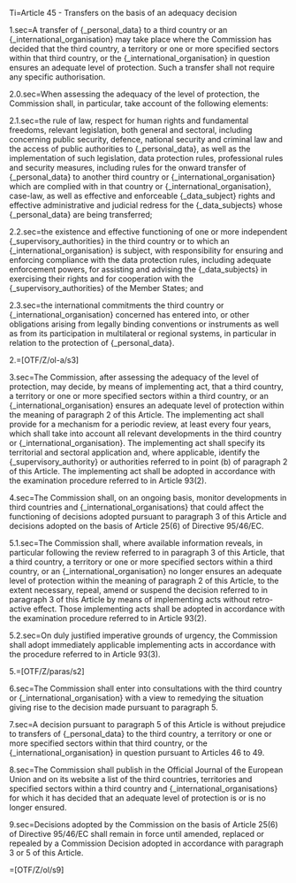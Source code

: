 Ti=Article 45 - Transfers on the basis of an adequacy decision

1.sec=A transfer of {_personal_data} to a third country or an {_international_organisation} may take place where the Commission has decided that the third country, a territory or one or more specified sectors within that third country, or the {_international_organisation} in question ensures an adequate level of protection. Such a transfer shall not require any specific authorisation.

2.0.sec=When assessing the adequacy of the level of protection, the Commission shall, in particular, take account of the following elements:

2.1.sec=the rule of law, respect for human rights and fundamental freedoms, relevant legislation, both general and sectoral, including concerning public security, defence, national security and criminal law and the access of public authorities to {_personal_data}, as well as the implementation of such legislation, data protection rules, professional rules and security measures, including rules for the onward transfer of {_personal_data} to another third country or {_international_organisation} which are complied with in that country or {_international_organisation}, case-law, as well as effective and enforceable {_data_subject} rights and effective administrative and judicial redress for the {_data_subjects} whose {_personal_data} are being transferred;

2.2.sec=the existence and effective functioning of one or more independent {_supervisory_authorities} in the third country or to which an {_international_organisation} is subject, with responsibility for ensuring and enforcing compliance with the data protection rules, including adequate enforcement powers, for assisting and advising the {_data_subjects} in exercising their rights and for cooperation with the {_supervisory_authorities} of the Member States; and

2.3.sec=the international commitments the third country or {_international_organisation} concerned has entered into, or other obligations arising from legally binding conventions or instruments as well as from its participation in multilateral or regional systems, in particular in relation to the protection of {_personal_data}.

2.=[OTF/Z/ol-a/s3]

3.sec=The Commission, after assessing the adequacy of the level of protection, may decide, by means of implementing act, that a third country, a territory or one or more specified sectors within a third country, or an {_international_organisation} ensures an adequate level of protection within the meaning of paragraph 2 of this Article. The implementing act shall provide for a mechanism for a periodic review, at least every four years, which shall take into account all relevant developments in the third country or {_international_organisation}. The implementing act shall specify its territorial and sectoral application and, where applicable, identify the {_supervisory_authority} or authorities referred to in point (b) of paragraph 2 of this Article. The implementing act shall be adopted in accordance with the examination procedure referred to in Article 93(2).

4.sec=The Commission shall, on an ongoing basis, monitor developments in third countries and {_international_organisations} that could affect the functioning of decisions adopted pursuant to paragraph 3 of this Article and decisions adopted on the basis of Article 25(6) of Directive 95/46/EC.

5.1.sec=The Commission shall, where available information reveals, in particular following the review referred to in paragraph 3 of this Article, that a third country, a territory or one or more specified sectors within a third country, or an {_international_organisation} no longer ensures an adequate level of protection within the meaning of paragraph 2 of this Article, to the extent necessary, repeal, amend or suspend the decision referred to in paragraph 3 of this Article by means of implementing acts without retro-active effect. Those implementing acts shall be adopted in accordance with the examination procedure referred to in Article 93(2).

5.2.sec=On duly justified imperative grounds of urgency, the Commission shall adopt immediately applicable implementing acts in accordance with the procedure referred to in Article 93(3).

5.=[OTF/Z/paras/s2]

6.sec=The Commission shall enter into consultations with the third country or {_international_organisation} with a view to remedying the situation giving rise to the decision made pursuant to paragraph 5.

7.sec=A decision pursuant to paragraph 5 of this Article is without prejudice to transfers of {_personal_data} to the third country, a territory or one or more specified sectors within that third country, or the {_international_organisation} in question pursuant to Articles 46 to 49.

8.sec=The Commission shall publish in the Official Journal of the European Union and on its website a list of the third countries, territories and specified sectors within a third country and {_international_organisations} for which it has decided that an adequate level of protection is or is no longer ensured.

9.sec=Decisions adopted by the Commission on the basis of Article 25(6) of Directive 95/46/EC shall remain in force until amended, replaced or repealed by a Commission Decision adopted in accordance with paragraph 3 or 5 of this Article.

=[OTF/Z/ol/s9]
